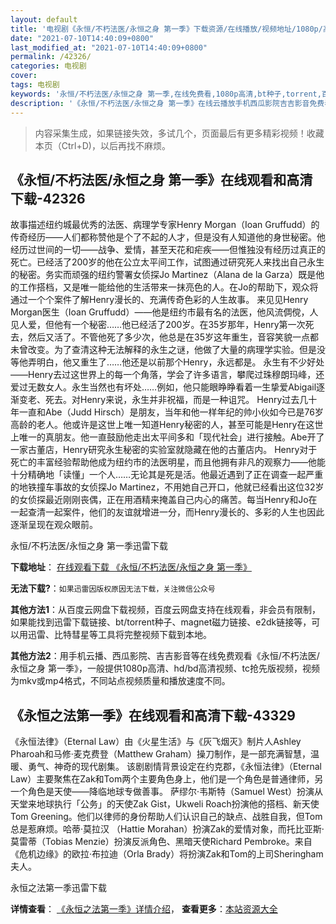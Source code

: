 ```yaml
---
layout: default
title: '电视剧《永恒/不朽法医/永恒之身 第一季》下载资源/在线播放/视频地址/1080p/高清/蓝光'
date: "2021-07-10T14:40:09+0800"
last_modified_at: "2021-07-10T14:40:09+0800"
permalink: /42326/
categories: 电视剧
cover:
tags: 电视剧
keywords: '永恒/不朽法医/永恒之身 第一季,在线免费看,1080p高清,bt种子,torrent,百度云盘,magnet,磁力链,迅雷下载资源'
description: '《永恒/不朽法医/永恒之身 第一季》在线云播放手机西瓜影院吉吉影音免费看，1080p高清bd/hd未删减完整版和tc抢先枪版，mkv/mp4格式，附带bt/torrent种子、magnet/磁力链、百度云盘、网盘资源迅雷下载链接'
---
```


>内容采集生成，如果链接失效，多试几个，页面最后有更多精彩视频！收藏本页（Ctrl+D)，以后再找不麻烦。


## 《永恒/不朽法医/永恒之身 第一季》在线观看和高清下载-42326

故事描述纽约城最优秀的法医、病理学专家Henry Morgan（Ioan Gruffudd）的传奇经历——人们都称赞他是个了不起的人才，但是没有人知道他的身世秘密。他经历过世间的一切&mdash;—战争、爱情，甚至天花和疟疾&mdash;—但惟独没有经历过真正的死亡。已经活了200岁的他在公立太平间工作，试图通过研究死人来找出自己永生的秘密。务实而顽强的纽约警署女侦探Jo Martinez（Alana de la Garza）既是他的工作搭档，又是唯一能给他的生活带来一抹亮色的人。在Jo的帮助下，观众将通过一个个案件了解Henry漫长的、充满传奇色彩的人生故事。 来见见Henry Morgan医生（Ioan Gruffudd）&mdash;—他是纽约市最有名的法医，他风流倜傥，人见人爱，但他有一个秘密&hellip;…他已经活了200岁。在35岁那年，Henry第一次死去，然后又活了。不管他死了多少次，他总是在35岁这年重生，音容笑貌一点都未曾改变。为了查清这种无法解释的永生之谜，他做了大量的病理学实验。但是没等他弄明白，他又重生了&hellip;…他还是以前那个Henry，永远都是。 永生有不少好处&mdash;—Henry去过这世界上的每一个角落，学会了许多语言，攀爬过珠穆朗玛峰，还爱过无数女人。永生当然也有坏处&hellip;…例如，他只能眼睁睁看着一生挚爱Abigail逐渐变老、死去。对Henry来说，永生并非祝福，而是一种诅咒。 Henry过去几十年一直和Abe（Judd Hirsch）是朋友，当年和他一样年纪的帅小伙如今已是76岁高龄的老人。他或许是这世上唯一知道Henry秘密的人，甚至可能是Henry在这世上唯一的真朋友。他一直鼓励他走出太平间多和「现代社会」进行接触。Abe开了一家古董店，Henry研究永生秘密的实验室就隐藏在他的古董店内。 Henry对于死亡的丰富经验帮助他成为纽约市的法医明星，而且他拥有非凡的观察力&mdash;—他能十分精确地「读懂」一个人……无论其是死是活。他最近遇到了正在调查一起严重的地铁撞车事故的女侦探Jo Martinez，不用她自己开口，他就已经看出这位32岁的女侦探最近刚刚丧偶，正在用酒精来掩盖自己内心的痛苦。每当Henry和Jo在一起查清一起案件，他们的友谊就增进一分，而Henry漫长的、多彩的人生也因此逐渐呈现在观众眼前。


永恒/不朽法医/永恒之身 第一季迅雷下载

**下载地址**： [在线观看下载 《永恒/不朽法医/永恒之身 第一季》](https://www.993dy.com//vod-detail-id-9752.html) 


**无法下载?**：`如果迅雷因版权原因无法下载，关注微信公众号 `

**其他方法1**：从百度云网盘下载视频，百度云网盘支持在线观看，非会员有限制，如果能找到迅雷下载链接、bt/torrent种子、magnet磁力链接、e2dk链接等，可以用迅雷、比特彗星等工具将完整视频下载到本地。

**其他方法2**：用手机云播、西瓜影院、吉吉影音等在线免费观看《永恒/不朽法医/永恒之身 第一季》，一般提供1080p高清、hd/bd高清视频、tc抢先版视频，视频为mkv或mp4格式，不同站点视频质量和播放速度不同。


## 《永恒之法第一季》在线观看和高清下载-43329

《永恒法律》（Eternal Law）由《火星生活》与《灰飞烟灭》制片人Ashley Pharoah和马修&middot;麦克费登（Matthew Graham）操刀制作，是一部充满智慧，温暖、勇气、神奇的现代剧集。 该剧剧情背景设定在约克郡，《永恒法律》（Eternal Law）主要聚焦在Zak和Tom两个主要角色身上，他们是一个角色是普通律师，另一个角色是天使——降临地球专做善事。 萨缪尔&middot;韦斯特（Samuel West）扮演从天堂来地球执行「公务」的天使Zak Gist，Ukweli Roach扮演他的搭档、新天使Tom Greening。他们以律师的身份帮助人们认识自己的缺点、战胜自我，但Tom总是惹麻烦。哈蒂&middot;莫拉汉 （Hattie Morahan）扮演Zak的爱情对象，而托比亚斯&middot;莫雷蒂（Tobias Menzie）扮演反派角色、黑暗天使Richard Pembroke。来自《危机边缘》的欧拉·布拉迪（Orla Brady）将扮演Zak和Tom的上司Sheringham夫人。


永恒之法第一季迅雷下载

**详情查看**： [《永恒之法第一季》详情介绍](/movie/43329/)， **查看更多**：[本站资源大全](/movie/t/all/)

